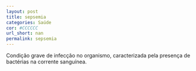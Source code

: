 ```yaml
---
layout: post
title: sepsemia
categories: Saúde
cor: #CCCCCC
url_short: nan
permalink: sepsemia
---
```

Condição grave de infecção no organismo, caracterizada pela presença de bactérias na corrente sanguínea.
